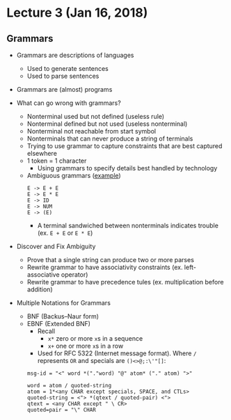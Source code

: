 # Lecture 3 (Jan 16, 2018)
## Grammars
* Grammars are descriptions of languages
  * Used to generate sentences
  * Used to parse sentences
* Grammars are (almost) programs
* What can go wrong with grammars?
  * Nonterminal used but not defined (useless rule)
  * Nonterminal defined but not used (useless nonterminal)
  * Nonterminal not reachable from start symbol
  * Nonterminals that can never produce a string of terminals
  * Trying to use grammar to capture constraints that are best captured elsewhere
  * 1 token = 1 character
    * Using grammars to specify details best handled by technology
  * Ambiguous grammars ([example](Images/ambiguous.jpg))
    ```
    E -> E + E
    E -> E * E
    E -> ID
    E -> NUM
    E -> (E)
    ```
      * A terminal sandwiched between nonterminals indicates trouble (ex. `E + E` or `E * E`)
      
* Discover and Fix Ambiguity
  * Prove that a single string can produce two or more parses
  * Rewrite grammar to have associativity constraints (ex. left-associative operator)
  * Rewrite grammar to have precedence tules (ex. multiplication before addition)
* Multiple Notations for Grammars
  * BNF (Backus–Naur form)
  * EBNF (Extended BNF)
    * Recall
      * `x*` zero or more `x`s in a sequence
      * `x+` one or more `x`s in a row
    * Used for RFC 5322 (Internet message format). Where `/` represents `OR` and specials are `()<>@;:\'"[]`:
    ```
    msg-id = "<" word *("."word) "@" atom* ("." atom) ">"
    ```
    ```
    word = atom / quoted-string
    atom = 1*<any CHAR except specials, SPACE, and CTLs>
    quoted-string = <"> *(qtext / quoted-pair) <">
    qtext = <any CHAR except " \ CR> 
    quoted=pair = "\" CHAR
    ```
